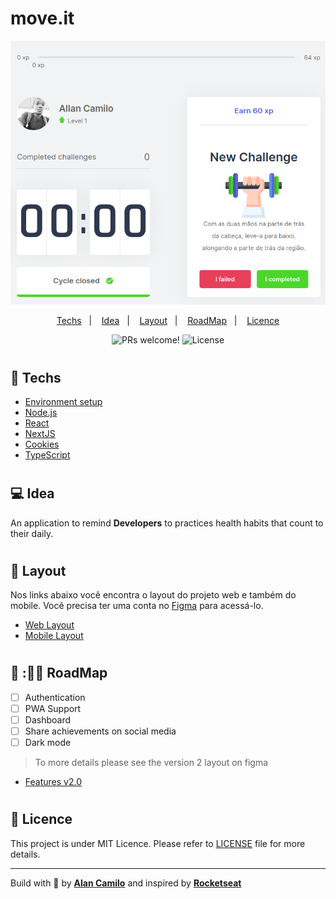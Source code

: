 # move.it

![move.it](images/moveit.png)

<p align="center">
    <a href="#-techs">Techs</a>&nbsp;&nbsp;&nbsp;|&nbsp;&nbsp;&nbsp;
    <a href="#-idea">Idea</a>&nbsp;&nbsp;&nbsp;|&nbsp;&nbsp;&nbsp;
    <a href="#-layout">Layout</a>&nbsp;&nbsp;&nbsp;|&nbsp;&nbsp;&nbsp;
    <a href="#memo-roadmap">RoadMap</a>&nbsp;&nbsp;&nbsp;|&nbsp;&nbsp;&nbsp;
    <a href="#memo-licence">Licence</a>
</p>

<p align="center">
 <img src="https://img.shields.io/static/v1?label=PRs&message=welcome&color=15C3D6&labelColor=000000" alt="PRs welcome!" />

  <img alt="License" src="https://img.shields.io/static/v1?label=license&message=MIT&color=15C3D6&labelColor=000000">
</p>

#

## 🚀 Techs

- [Environment setup](www.notion.so/Instala-o-das-ferramentas-1c09af201b4b49c5bf1678842a96d9ab)
- [Node.js](https://nodejs.org/en/)
- [React](https://reactjs.org) 
- [NextJS](https://nextjs.org/)
- [Cookies](https://github.com/js-cookie/js-cookie)
- [TypeScript](https://www.typescriptlang.org/)

#

## 💻 Idea

An application to remind **Developers** to practices health habits that count to their daily.

#

## 🔖 Layout

Nos links abaixo você encontra o layout do projeto web e também do mobile. Você precisa ter uma conta no [Figma](http://figma.com/) para acessá-lo.

- [Web Layout](https://www.figma.com/file/oi1MBHjuH3yIFknW59qfKo/Move.it-1.0)
- [Mobile Layout]()

#

## :memo: :🧘🏿‍ RoadMap

- [ ] Authentication
- [ ] PWA Support
- [ ] Dashboard
- [ ] Share achievements on social media
- [ ] Dark mode

> To more details please see the version 2 layout on figma
- [Features v2.0](https://www.figma.com/file/l8Zl7IYc5MzYdsumU469iT/Move.it-2.0-(Copy)?node-id=160%3A2761)

#

## :memo: Licence

This project is under MIT Licence. Please refer to [LICENSE](LICENSE.md) file for more details.

---

Build with 💜 by [**Alan Camilo**](https://allancamilo.com) and inspired by [**Rocketseat**](https://rocketseat.com.br/) 
